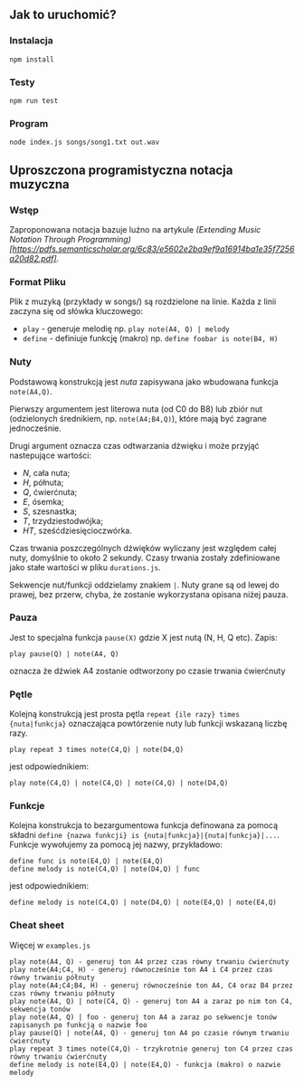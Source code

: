 ## Jak to uruchomić?

### Instalacja
`npm install`

### Testy
`npm run test`

### Program
`node index.js songs/song1.txt out.wav`

## Uproszczona programistyczna notacja muzyczna

### Wstęp
Zaproponowana notacja bazuje luźno na artykule _(Extending Music Notation Through Programming)[https://pdfs.semanticscholar.org/6c83/e5602e2ba9ef9a16914ba1e35f7256a20d82.pdf]_.

### Format Pliku
Plik z muzyką (przykłady w songs/) są rozdzielone na linie. Każda z linii zaczyna się od słówka kluczowego:

* `play` - generuje melodię np. `play note(A4, Q) | melody`
* `define` - definiuje funkcję (makro) np. `define foobar is note(B4, H)`

### Nuty
Podstawową konstrukcją jest *nuta* zapisywana jako wbudowana funkcja `note(A4,Q)`.

Pierwszy argumentem jest literowa nuta (od C0 do B8)
lub zbiór nut (odzielonych średnikiem, np. `note(A4;B4,Q)`), które mają być zagrane jednocześnie.

Drugi argument oznacza czas odtwarzania dźwięku i może przyjąć nastepujące wartości:
- _N_, cała nuta;
- _H_, półnuta;
- _Q_, ćwierćnuta;
- _E_, ósemka;
- _S_, szesnastka;
- _T_, trzydziestodwójka;
- _HT_, sześćdziesięcioczwórka.

Czas trwania poszczególnych dźwięków wyliczany jest względem całej nuty, domyślnie to około 2 sekundy. Czasy trwania zostały zdefiniowane
jako stałe wartości w pliku `durations.js`. 

Sekwencje nut/funkcji oddzielamy znakiem `|`. Nuty grane są od lewej do prawej, bez przerw, chyba, że zostanie wykorzystana opisana niżej pauza.

### Pauza

Jest to specjalna funkcja `pause(X)` gdzie X jest nutą (N, H, Q etc).
Zapis:

```
play pause(Q) | note(A4, Q)
```

oznacza że dźwiek A4 zostanie odtworzony po czasie trwania ćwierćnuty

### Pętle

Kolejną konstrukcją jest prosta pętla `repeat {ile razy} times {nuta|funkcja}` oznaczająca powtórzenie nuty lub funkcji wskazaną liczbę razy.

```
play repeat 3 times note(C4,Q) | note(D4,Q)
```

jest odpowiednikiem:

```
play note(C4,Q) | note(C4,Q) | note(C4,Q) | note(D4,Q)
```

### Funkcje
Kolejna konstrukcja to bezargumentowa funkcja definowana za pomocą składni
`define {nazwa funkcji} is {nuta|funkcja}|{nuta|funkcja}|...`.
Funkcje wywołujemy za pomocą jej nazwy, przykładowo:

```
define func is note(E4,Q) | note(E4,Q)
define melody is note(C4,Q) | note(D4,Q) | func
```

jest odpowiednikiem:

```
define melody is note(C4,Q) | note(D4,Q) | note(E4,Q) | note(E4,Q)
```

### Cheat sheet

Więcej w `examples.js`

```
play note(A4, Q) - generuj ton A4 przez czas równy trwaniu ćwierćnuty
play note(A4;C4, H) - generuj równocześnie ton A4 i C4 przez czas równy trwaniu półnuty
play note(A4;C4;B4, H) - generuj równocześnie ton A4, C4 oraz B4 przez czas równy trwaniu półnuty
play note(A4, Q) | note(C4, Q) - generuj ton A4 a zaraz po nim ton C4, sekwencja tonów
play note(A4, Q) | foo - generuj ton A4 a zaraz po sekwencje tonów zapisanych po funkcją o nazwie foo
play pause(Q) | note(A4, Q) - generuj ton A4 po czasie równym trwaniu ćwierćnuty
play repeat 3 times note(C4,Q) - trzykrotnie generuj ton C4 przez czas równy trwaniu ćwierćnuty
define melody is note(E4,Q) | note(E4,Q) - funkcja (makro) o nazwie melody
```

